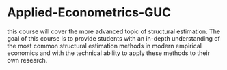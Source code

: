 # Applied-Econometrics-GUC
this course will cover the more advanced topic of structural estimation. The goal of this course is to provide students with an in-depth understanding of the most common structural estimation methods in modern empirical economics and with the technical ability to apply these methods to their own research. 
